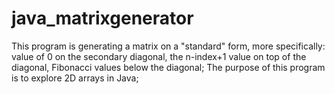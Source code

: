 # java_matrixgenerator
This program is generating a matrix on a "standard" form, more specifically: value of 0 on the secondary diagonal, the n-index+1 value on top of the diagonal, Fibonacci values below the diagonal;
    The purpose of this program is to explore 2D arrays in Java;